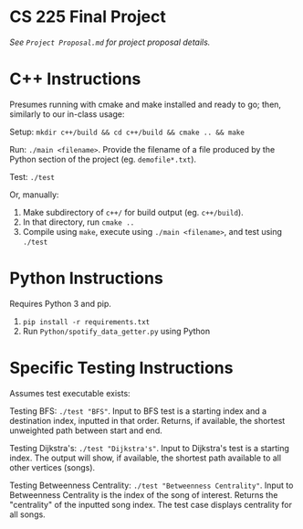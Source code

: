 # CS 225 Final Project

_See `Project Proposal.md` for project proposal details._

# C++ Instructions
Presumes running with cmake and make installed and ready to go; then, similarly to our in-class usage:

Setup: `mkdir c++/build && cd c++/build && cmake .. && make`

Run: `./main <filename>`. Provide the filename of a file produced by the Python section of the project (eg. `demofile*.txt`). 

Test: `./test`

Or, manually:
1. Make subdirectory of `c++/` for build output (eg. `c++/build`).
2. In that directory, run `cmake ..`
3. Compile using `make`, execute using `./main <filename>`, and test using `./test`

# Python Instructions
Requires Python 3 and pip.

1. `pip install -r requirements.txt`
2. Run `Python/spotify_data_getter.py` using Python

# Specific Testing Instructions
Assumes test executable exists:

Testing BFS: `./test "BFS"`. 
Input to BFS test is a starting index and a destination index, inputted in that order. Returns, if available, the shortest unweighted path between start and end.

Testing Dijkstra's: `./test "Dijkstra's"`. 
Input to Dijkstra's test is a starting index. The output will show, if available, the shortest path available to all other vertices (songs).

Testing Betweenness Centrality: `./test "Betweenness Centrality"`. 
Input to Betweenness Centrality is the index of the song of interest. Returns the "centrality" of the inputted song index. The test case displays centrality for all songs.
